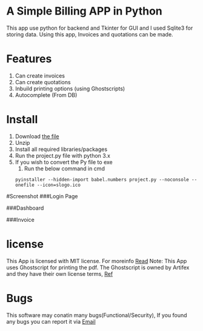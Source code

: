 # A Simple Billing APP in Python
This app use python for backend and Tkinter for GUI and I used Sqlite3 for storing data. Using this app, Invoices and quotations can be made. 


# Features
1. Can create invoices
2. Can create quotations
3. Inbuild printing options (using Ghostscripts)
4. Autocomplete (From DB)

# Install
1. Download [the file](https://github.com/e23e/billing-soft-python/archive/refs/heads/main.zip)
2. Unzip
3. Install all required libraries/packages 
4. Run the project.py file with python 3.x
5. If you wish to convert the Py file to exe
    1. Run the below command in cmd
    ```
    pyinstaller --hidden-import babel.numbers project.py --noconsole --onefile --icon=slogo.ico
    ```
    
#Screenshot
###Login Page



###Dashboard



###Invoice



# license
This App is licensed with MIT license. For moreinfo [Read](https://opensource.org/licenses/MIT)
Note: This App uses Ghostscript for printing the pdf. The Ghostscript is owned by Artifex and they have their own license terms, [Ref](https://www.ghostscript.com/license.html) 
# Bugs
This software may conatin many bugs(Functional/Security), If you found any bugs you can report it via [Email](mailto:merbin8300@gmail.com)
































